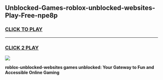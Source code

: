 
## Unblocked-Games-roblox-unblocked-websites-Play-Free-npe8p
<h3>
<a href="https://premium76.site?title=roblox-unblocked-websites&ref=19M">CLICK TO PLAY</a></h3>
<hr>

<h3>
<a href="https://premium76.site?title=roblox-unblocked-websites&ref=19M">CLICK 2 PLAY</a>
  
</h3>

<a href="https://premium76.site?title=roblox-unblocked-websites&ref=19M"><img src="https://clearcache.store/games.png"></a>


**roblox-unblocked-websites games unblocked: Your Gateway to Fun and Accessible Online Gaming**
